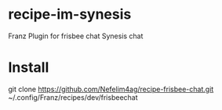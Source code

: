 # recipe-im-synesis
Franz Plugin for frisbee chat Synesis chat

# Install
git clone https://github.com/Nefelim4ag/recipe-frisbee-chat.git ~/.config/Franz/recipes/dev/frisbeechat
